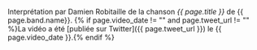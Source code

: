 Interprétation par Damien Robitaille de la chanson _{{ page.title }}_ de {{ page.band.name}}. {% if page.video_date != "" and page.tweet_url != "" %}La vidéo a été [publiée sur Twitter]({{ page.tweet_url }}) le {{ page.video_date }}.{% endif %}
